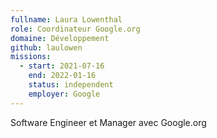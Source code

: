 ```yaml
---
fullname: Laura Lowenthal
role: Coordinateur Google.org
domaine: Développement
github: laulowen
missions:
  - start: 2021-07-16
    end: 2022-01-16
    status: independent
    employer: Google
---
```


Software Engineer et Manager avec Google.org
